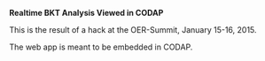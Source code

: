 **Realtime BKT Analysis Viewed in CODAP**

This is the result of a hack at the OER-Summit, January 15-16, 2015.

The web app is meant to be embedded in CODAP.